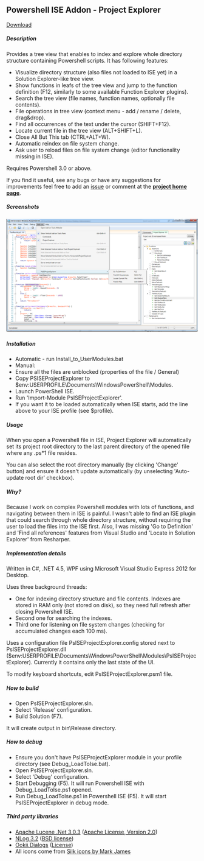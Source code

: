 ## Powershell ISE Addon - Project Explorer

<a href="https://github.com/mgrzywa/PsISEProjectExplorer/releases/latest">Download</a>

##### Description

Provides a tree view that enables to index and explore whole directory structure containing Powershell scripts. It has following features:

* Visualize directory structure (also files not loaded to ISE yet) in a Solution Explorer-like tree view.
* Show functions in leafs of the tree view and jump to the function definition (F12, similarly to some available Function Explorer plugins).
* Search the tree view (file names, function names, optionally file contents).
* File operations in tree view (context menu - add / rename / delete, drag&drop).
* Find all occurrences of the text under the cursor (SHIFT+F12).
* Locate current file in the tree view (ALT+SHIFT+L).
* Close All But This tab (CTRL+ALT+W).
* Automatic reindex on file system change.
* Ask user to reload files on file system change (editor functionality missing in ISE).

Requires Powershell 3.0 or above.

If you find it useful, see any bugs or have any suggestions for improvements feel free to add an <a href="https://github.com/mgr32/PsISEProjectExplorer/issues">issue</a> or comment at the <b><a href="http://mgr32.github.io/PsISEProjectExplorer/#comments">project home page</a></b>.

##### Screenshots
![ScreenShot](./PsISEExplorer_screen.png?raw=true)

##### Installation

* Automatic - run Install_to_UserModules.bat
* Manual:
 * Ensure all the files are unblocked (properties of the file / General)
 * Copy PSISEProjectExplorer to $env:USERPROFILE\Documents\WindowsPowerShell\Modules.
 * Launch PowerShell ISE.
 * Run 'Import-Module PsISEProjectExplorer'.
 * If you want it to be loaded automatically when ISE starts, add the line above to your ISE profile (see $profile).

##### Usage

When you open a Powershell file in ISE, Project Explorer will automatically set its project root directory to the last parent directory of the opened file where any .ps*1 file resides. 

You can also select the root directory manually (by clicking 'Change' button) and ensure it doesn't update automatically (by unselecting 'Auto-update root dir' checkbox).

##### Why?

Because I work on complex Powershell modules with lots of functions, and navigating between them in ISE is painful. I wasn't able to find an ISE plugin that could search through whole directory structure, without requiring the user to load the files into the ISE first. Also, I was missing 'Go to Definition' and 'Find all references' features from Visual Studio and 'Locate in Solution Explorer' from Resharper.

##### Implementation details

Written in C#, .NET 4.5, WPF using Microsoft Visual Studio Express 2012 for Desktop.

Uses three background threads:
* One for indexing directory structure and file contents. Indexes are stored in RAM only (not stored on disk), so they need full refresh after closing Powershell ISE.
* Second one for searching the indexes.
* Third one for listening on file system changes (checking for accumulated changes each 100 ms).

Uses a configuration file PsISEProjectExplorer.config stored next to PsISEProjectExplorer.dll ($env:USERPROFILE\Documents\WindowsPowerShell\Modules\PsISEProjectExplorer). Currently it contains only the last state of the UI.

To modify keyboard shortcuts, edit PsISEProjectExplorer.psm1 file.

##### How to build

* Open PsISEProjectExplorer.sln.
* Select 'Release' configuration.
* Build Solution (F7).

It will create output in bin\Release directory.

##### How to debug

* Ensure you don't have PsISEProjectExplorer module in your profile directory (see Debug_LoadToIse.bat).
* Open PsISEProjectExplorer.sln.
* Select 'Debug' configuration.
* Start Debugging (F5). It will run Powershell ISE with Debug_LoadToIse.ps1 opened.
* Run Debug_LoadToIse.ps1 in Powershell ISE (F5). It will start PsISEProjectExplorer in debug mode.

##### Third party libraries
* <a href="https://lucenenet.apache.org">Apache Lucene .Net 3.0.3</a> (<a href="http://www.apache.org/licenses/LICENSE-2.0">Apache License, Version 2.0</a>)
* <a href="http://nlog-project.org">NLog 3.2</a> (<a href="https://github.com/NLog/NLog/blob/master/LICENSE.txt">BSD license</a>)
* <a href="http://www.ookii.org/software/dialogs">Ookii.Dialogs</a> (<a href="PsISEProjectExplorer/UI/Ookii.Dialogs.Wpf/license.txt">License</a>)
* All icons come from <a href="http://www.famfamfam.com/lab/icons/silk">Silk icons by Mark James</a>
